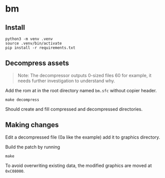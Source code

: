 # bm

## Install

```shell
python3 -m venv .venv
source .venv/bin/activate
pip install -r requirements.txt 
```

## Decompress assets

> Note: The decompressor outputs 0-sized files 60 for example, it needs further investigation to understand why.

Add the rom at in the root directory named `bm.sfc` without copier header.

```shell 
make decompress
```

Should create and fill compressed and decompressed directories.

## Making changes
Edit a decompressed file (0a like the example) add it to graphics directory.

Build the patch by running

```shell
make
```

To avoid overwriting existing data, the modified graphics are moved at `0xC08000`.
